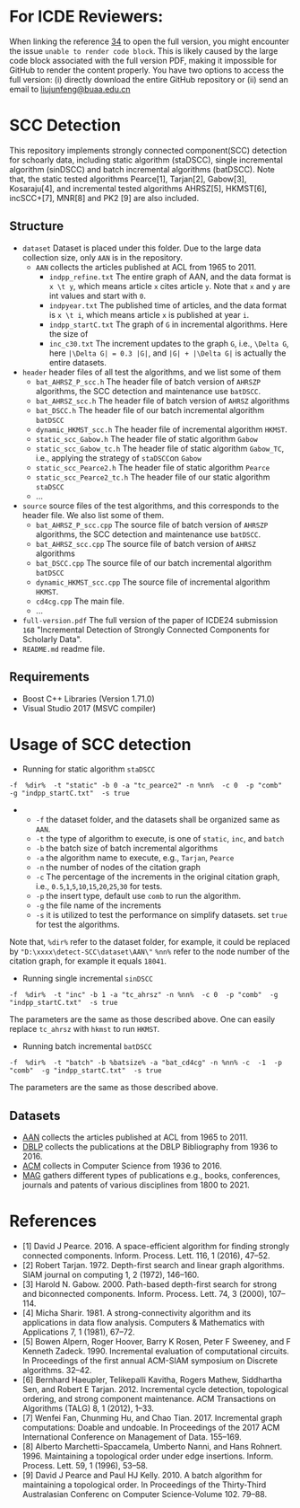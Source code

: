 # For ICDE Reviewers:
When linking the reference [34](https://github.com/jfkey/detect-SCC/blob/main/full-version.pdf) to open the full version, you might encounter the issue `unable to render code block`. This is likely caused by the large code block associated with the full version PDF, making it impossible for GitHub to render the content properly. 
You have two options to access the full version: (i) directly download the entire GitHub repository or (ii) send an email to liujunfeng@buaa.edu.cn


# SCC Detection
This repository implements strongly connected component(SCC) detection for schoarly data, including static algorithm (staDSCC), single incremental algorithm (sinDSCC) and batch incremental algorithms (batDSCC). 
Note that, the static tested algorithms Pearce[1], Tarjan[2], Gabow[3], Kosaraju[4], and incremental tested algorithms AHRSZ[5], HKMST[6], incSCC+[7], MNR[8] and PK2 [9] are also included. 

## Structure
* `dataset` Dataset is placed under this folder. Due to the large data collection size, only `AAN` is in the repository.
  * `AAN` collects the articles published at ACL from 1965 to 2011.
    * `indpp_refine.txt` The entire graph of AAN, and the data format is  `x \t y`, which means article `x` cites article `y`. Note that `x` and `y` are int values and start with `0`.
    * `indpyear.txt` The published time of articles, and the data format is  `x \t i`, which means article `x` is published at year `i`.
    * `indpp_startC.txt` The graph of `G` in incremental algorithms. Here the size of 
    * `inc_c30.txt` The increment updates to the graph `G`, i.e., `\Delta G`, here `|\Delta G| = 0.3 |G|`, and `|G| + |\Delta G|` is actually the entire datasets.   
* `header` header files of all test the algorithms, and we list some of them
  * `bat_AHRSZ_P_scc.h` The header file of batch version of `AHRSZP` algorithms, the SCC detection and maintenance use `batDSCC`.  
  * `bat_AHRSZ_scc.h` The header file of batch version of `AHRSZ` algorithms
  * `bat_DSCC.h` The header file of our batch incremental algorithm `batDSCC`
  * `dynamic_HKMST_scc.h` The header file of incremental algorithm `HKMST`. 
  * `static_scc_Gabow.h` The header file of static algorithm `Gabow`
  * `static_scc_Gabow_tc.h` The header file of static algorithm `Gabow_TC`, i.e., applying the strategy of `staDSCC`on `Gabow`
  * `static_scc_Pearce2.h`  The header file of static algorithm `Pearce`
  * `static_scc_Pearce2_tc.h` The header file of our static algorithm `staDSCC`
  * ...
* `source` source files of the test algorithms, and this corresponds to the header file. We also list some of them.
  * `bat_AHRSZ_P_scc.cpp` The source file of batch version of `AHRSZP` algorithms, the SCC detection and maintenance use `batDSCC`.  
  * `bat_AHRSZ_scc.cpp` The source file of batch version of `AHRSZ` algorithms
  * `bat_DSCC.cpp` The source file of our batch incremental algorithm `batDSCC`
  * `dynamic_HKMST_scc.cpp` The source file of incremental algorithm `HKMST`. 
  * `cd4cg.cpp` The main file. 
  * ...
* `full-version.pdf`  The full version of the paper of ICDE24 submission `168` "Incremental Detection of Strongly Connected Components for Scholarly Data". 
* `README.md` readme file. 
 

## Requirements

- Boost C++ Libraries (Version 1.71.0)
- Visual Studio 2017 (MSVC compiler)

# Usage of SCC detection
  
- Running for static algorithm `staDSCC`

```
-f  %dir%  -t "static" -b 0 -a "tc_pearce2" -n %nn%  -c 0  -p "comb"  -g "indpp_startC.txt"  -s true
```
- 
  - `-f` the dataset folder, and the datasets shall be organized same as `AAN`.
  - `-t` the type of algorithm to execute, is one of `static`, `inc`, and `batch`  
  - `-b` the batch size of batch incremental algorithms 
  - `-a` the algorithm name to execute, e.g., `Tarjan`, `Pearce`
  - `-n` the number of nodes of the citation graph 
  - `-c` The percentage of the increments in the original citation graph, i.e., `0.5`,`1`,`5`,`10`,`15`,`20`,`25`,`30` for tests. 
  - `-p` the insert type, default use `comb` to run the algorithm. 
  - `-g` the file name of the increments
  - `-s` it is utilized to test the performance on simplify datasets. set `true` for test the algorithms.

Note that, 
`%dir%` refer to the dataset folder, for example, it could be replaced by  `"D:\xxxx\detect-SCC\dataset\AAN\"`
`%nn%` refer to the node number of the citation graph, for example it equals `18041`. 
 
  
- Running single incremental `sinDSCC`

```-f  %dir%  -t "inc" -b 1 -a "tc_ahrsz" -n %nn%  -c 0  -p "comb"  -g "indpp_startC.txt"  -s true```

The parameters are the same as those described above. One can easily replace `tc_ahrsz` with `hkmst` to run `HKMST`.

- Running batch incremental `batDSCC`

```-f  %dir%  -t "batch" -b %batsize% -a "bat_cd4cg" -n %nn% -c  -1  -p "comb"  -g "indpp_startC.txt"  -s true```

The parameters are the same as those described above.


## Datasets
* [AAN](https://aclanthology.org/W09-3607/) collects the articles published at ACL from 1965 to 2011.
* [DBLP](https://www.aminer.cn/citation)    collects the publications at the DBLP Bibliography from 1936 to 2016.
* [ACM](https://www.aminer.cn/citation) collects in Computer Science from 1936 to 2016.
* [MAG](https://www.microsoft.com/en-us/research/project/microsoft-academic-graph/) gathers different types of publications e.g., books, conferences, journals and patents of various disciplines from 1800 to 2021.


# References
- [1] David J Pearce. 2016. A space-efficient algorithm for finding strongly connected
components. Inform. Process. Lett. 116, 1 (2016), 47–52.
- [2] Robert Tarjan. 1972. Depth-first search and linear graph algorithms. SIAM journal
on computing 1, 2 (1972), 146–160.
- [3] Harold N. Gabow. 2000. Path-based depth-first search for strong and biconnected
components. Inform. Process. Lett. 74, 3 (2000), 107–114.
- [4] Micha Sharir. 1981. A strong-connectivity algorithm and its applications in data
flow analysis. Computers & Mathematics with Applications 7, 1 (1981), 67–72.
- [5] Bowen Alpern, Roger Hoover, Barry K Rosen, Peter F Sweeney, and F Kenneth
Zadeck. 1990. Incremental evaluation of computational circuits. In Proceedings of
the first annual ACM-SIAM symposium on Discrete algorithms. 32–42.
- [6] Bernhard Haeupler, Telikepalli Kavitha, Rogers Mathew, Siddhartha Sen, and
Robert E Tarjan. 2012. Incremental cycle detection, topological ordering, and
strong component maintenance. ACM Transactions on Algorithms (TALG) 8, 1
(2012), 1–33.
- [7] Wenfei Fan, Chunming Hu, and Chao Tian. 2017. Incremental graph computations:
Doable and undoable. In Proceedings of the 2017 ACM International Conference
on Management of Data. 155–169.
- [8] Alberto Marchetti-Spaccamela, Umberto Nanni, and Hans Rohnert. 1996. Maintaining
a topological order under edge insertions. Inform. Process. Lett. 59, 1
(1996), 53–58.
- [9] David J Pearce and Paul HJ Kelly. 2010. A batch algorithm for maintaining a
topological order. In Proceedings of the Thirty-Third Australasian Conferenc on
Computer Science-Volume 102. 79–88.
